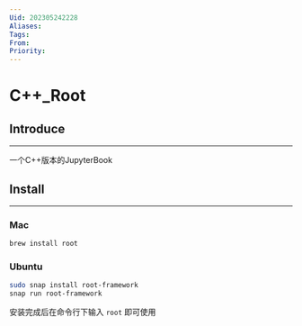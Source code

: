 ```yaml
---
Uid: 202305242228
Aliases: 
Tags: 
From: 
Priority: 
---
```

# C++_Root

## Introduce
---
一个C++版本的JupyterBook

## Install
---
### Mac

```bash
brew install root
```

### Ubuntu

```bash
sudo snap install root-framework
snap run root-framework
```

安装完成后在命令行下输入 `root` 即可使用